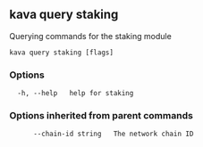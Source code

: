 <!--
title: staking
order: 0
-->
## kava query staking

Querying commands for the staking module

```
kava query staking [flags]
```

### Options

```
  -h, --help   help for staking
```

### Options inherited from parent commands

```
      --chain-id string   The network chain ID
```

